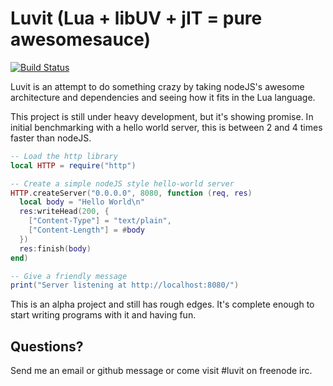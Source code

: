 # Luvit (Lua + libUV + jIT = pure awesomesauce)

[![Build Status](https://secure.travis-ci.org/luvit/luvit.png)](http://travis-ci.org/luvit/luvit)

Luvit is an attempt to do something crazy by taking nodeJS's awesome
architecture and dependencies and seeing how it fits in the Lua language.

This project is still under heavy development, but it's showing promise.  In initial benchmarking with a hello world server, this is between 2 and 4 times faster than nodeJS.

```lua
-- Load the http library
local HTTP = require("http")

-- Create a simple nodeJS style hello-world server
HTTP.createServer("0.0.0.0", 8080, function (req, res)
  local body = "Hello World\n"
  res:writeHead(200, {
    ["Content-Type"] = "text/plain",
    ["Content-Length"] = #body
  })
  res:finish(body)
end)

-- Give a friendly message
print("Server listening at http://localhost:8080/")
```

This is an alpha project and still has rough edges.  It's complete enough to start writing programs with it and having fun.

## Questions?

Send me an email or github message or come visit #luvit on freenode irc.
